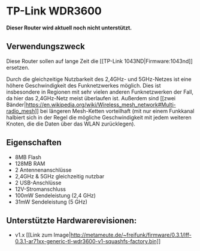 # TP-Link WDR3600

**Dieser Router wird aktuell noch nicht unterstützt.**

## Verwendungszweck
Diese Router sollen auf lange Zeit die [[TP-Link 1043ND|Firmware:1043nd]] ersetzen.

Durch die gleichzeitige Nutzbarkeit des 2,4GHz- und 5GHz-Netzes ist eine höhere Geschwindigkeit des Funknetzwerkes möglich. Dies ist insbesondere in Regionen mit sehr vielen anderen Funknetzwerken der Fall, da hier das 2,4GHz-Netz meist überlaufen ist. Außerdem sind [[zwei Bänder|https://en.wikipedia.org/wiki/Wireless_mesh_network#Multi-radio_mesh]] bei längeren Mesh-Ketten vorteilhaft (mit nur einem Funkkanal halbiert sich in der Regel die mögliche Geschwindigkeit mit jedem weiteren Knoten, die die Daten über das WLAN zurücklegen).

## Eigenschaften
* 8MB Flash
* 128MB RAM
* 2 Antennenanschlüsse
* 2,4GHz & 5GHz gleichzeitig nutzbar
* 2 USB-Anschlüsse
* 12V-Stromanschluss
* 100mW Sendeleistung (2,4 GHz)
*  31mW Sendeleistung (5 GHz)

## Unterstützte Hardwarerevisionen:

* v1.x [[Link zum Image|http://metameute.de/~freifunk/firmware/0.3.1/lff-0.3.1-ar71xx-generic-tl-wdr3600-v1-squashfs-factory.bin]]
